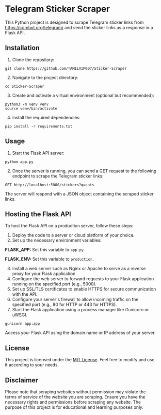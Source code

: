 <h1>Telegram Sticker Scraper</h1>

<p>
  This Python project is designed to scrape Telegram sticker links from
  <a href="https://combot.org/telegram/">https://combot.org/telegram/</a> and send the sticker links as a response in a Flask API.
</p>

<h2>Installation</h2>

<ol>
  <li>Clone the repository:</li>
</ol>

<pre><code>git clone https://github.com/TAMILVIP007/Sticker-Scraper
</code></pre>

<ol start="2">
  <li>Navigate to the project directory:</li>
</ol>

<pre><code>cd Sticker-Scraper
</code></pre>

<ol start="3">
  <li>Create and activate a virtual environment (optional but recommended):</li>
</ol>

<pre><code>python3 -m venv venv
source venv/bin/activate
</code></pre>

<ol start="4">
  <li>Install the required dependencies:</li>
</ol>

<pre><code>pip install -r requirements.txt
</code></pre>

<h2>Usage</h2>

<ol>
  <li>Start the Flask API server:</li>
</ol>

<pre><code>python app.py
</code></pre>

<ol start="2">
  <li>Once the server is running, you can send a GET request to the following endpoint to scrape the Telegram sticker links:</li>
</ol>

<pre><code>GET http://localhost:5000/stickers?q=cats
</code></pre>

<p>
  The server will respond with a JSON object containing the scraped sticker links.
</p>

<h2>Hosting the Flask API</h2>

<p>
  To host the Flask API on a production server, follow these steps:
</p>

<ol>
  <li>Deploy the code to a server or cloud platform of your choice.</li>
  <li>Set up the necessary environment variables:</li>
</ol>

<p>
  <strong>FLASK_APP:</strong> Set this variable to <code>app.py</code>.
</p>

<p>
  <strong>FLASK_ENV:</strong> Set this variable to <code>production</code>.
</p>

<ol start="3">
  <li>Install a web server such as Nginx or Apache to serve as a reverse proxy for your Flask application.</li>
  <li>Configure the web server to forward requests to your Flask application running on the specified port (e.g., 5000).</li>
  <li>Set up SSL/TLS certificates to enable HTTPS for secure communication with the API.</li>
  <li>Configure your server's firewall to allow incoming traffic on the specified port (e.g., 80 for HTTP or 443 for HTTPS).</li>
  <li>Start the Flask application using a process manager like Gunicorn or uWSGI.</li>
</ol>

<pre><code>gunicorn app:app
</code></pre>

<p>
  Access your Flask API using the domain name or IP address of your server.
</p>

<h2>License</h2>

<p>
  This project is licensed under the <a href="LICENSE">MIT License</a>. Feel free to modify and use it according to your needs.
</p>

<h2>Disclaimer</h2>

<p>
  Please note that scraping websites without permission may violate the terms of service of the website you are scraping. Ensure you have the necessary rights and permissions before scraping any website. The purpose of this project is for educational and learning purposes only.
</p>
